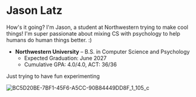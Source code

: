 # Jason Latz

How's it going? I'm Jason, a student at Northwestern trying to make cool things! I'm super passionate about mixing CS 
with psychology to help humans do human things better. :)


- **Northwestern University** – B.S. in Computer Science and Psychology
  - Expected Graduation: June 2027
  - Cumulative GPA: 4.0/4.0, ACT: 36/36
 


Just trying to have fun experimenting


![BC5D20BE-7BF1-45F6-A5CC-90B84449DD8F_1_105_c](https://github.com/user-attachments/assets/bd126b6a-7f46-4ae7-8fe8-b6097625164f)
